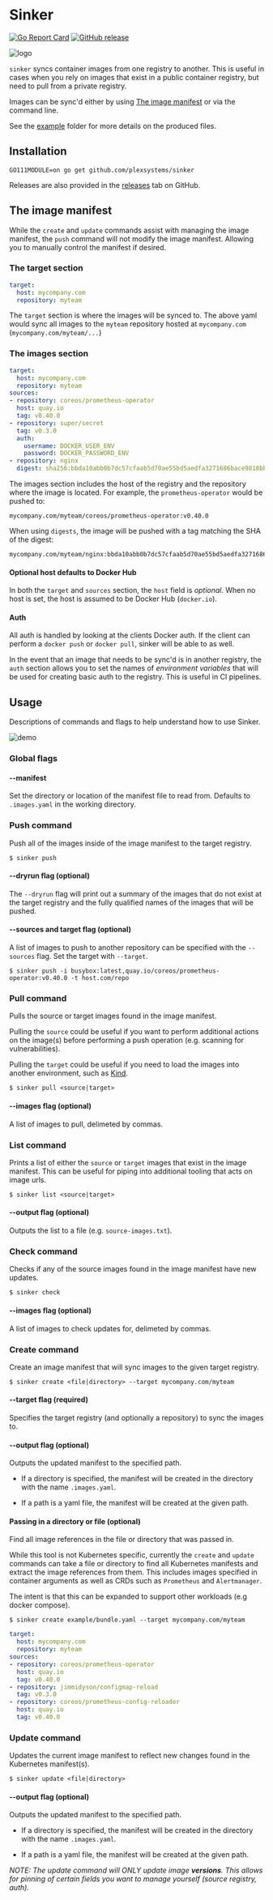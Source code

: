 # Sinker

[![Go Report Card](https://goreportcard.com/badge/github.com/plexsystems/sinker)](https://goreportcard.com/report/github.com/plexsystems/sinker)
[![GitHub release](https://img.shields.io/github/release/plexsystems/sinker.svg)](https://github.com/plexsystems/sinker/releases)

![logo](assets/logo.png)

`sinker` syncs container images from one registry to another. This is useful in cases when you rely on images that exist in a public container registry, but need to pull from a private registry.

Images can be sync'd either by using [The image manifest](#the-image-manifest) or via the command line.

See the [example](https://github.com/plexsystems/sinker/tree/main/example) folder for more details on the produced files.

## Installation

`GO111MODULE=on go get github.com/plexsystems/sinker`

Releases are also provided in the [releases](https://github.com/plexsystems/sinker/releases) tab on GitHub.

## The image manifest

While the `create` and `update` commands assist with managing the image manifest, the `push` command will not modify the image manifest. Allowing you to manually control the manifest if desired.

### The target section

```yaml
target:
  host: mycompany.com
  repository: myteam
```

The `target` section is where the images will be synced to. The above yaml would sync all images to the `myteam` repository hosted at `mycompany.com` (`mycompany.com/myteam/...`)

### The images section

```yaml
target:
  host: mycompany.com
  repository: myteam
sources:
- repository: coreos/prometheus-operator
  host: quay.io
  tag: v0.40.0
- repository: super/secret
  tag: v0.3.0
  auth:
    username: DOCKER_USER_ENV
    password: DOCKER_PASSWORD_ENV
- repository: nginx
  digest: sha256:bbda10abb0b7dc57cfaab5d70ae55bd5aedfa3271686bace9818bba84cd22c29
```

The images section includes the host of the registry and the repository where the image is located. For example, the `prometheus-operator` would be pushed to:

```text
mycompany.com/myteam/coreos/prometheus-operator:v0.40.0
```

When using `digests`, the image will be pushed with a tag matching the SHA of the digest:

```text
mycompany.com/myteam/nginx:bbda10abb0b7dc57cfaab5d70ae55bd5aedfa3271686bace9818bba84cd22c29
```

#### Optional host defaults to Docker Hub

In both the `target` and `sources` section, the `host` field is _optional_. When no host is set, the host is assumed to be Docker Hub (`docker.io`).

#### Auth

All auth is handled by looking at the clients Docker auth. If the client can perform a `docker push` or `docker pull`, sinker will be able to as well.

In the event that an image that needs to be sync'd is in another registry, the `auth` section allows you to set the names of _environment variables_ that will be used for creating basic auth to the registry. This is useful in CI pipelines.

## Usage

Descriptions of commands and flags to help understand how to use Sinker.

![demo](assets/sinker-demo.gif)

### Global flags

#### --manifest

Set the directory or location of the manifest file to read from. Defaults to `.images.yaml` in the working directory.

### Push command

Push all of the images inside of the image manifest to the target registry.

```shell
$ sinker push
```

#### --dryrun flag (optional)

The `--dryrun` flag will print out a summary of the images that do not exist at the target registry and the fully qualified names of the images that will be pushed.

#### --sources and target flag (optional)

A list of images to push to another repository can be specified with the `--sources` flag. Set the target with `--target`.

```shell
$ sinker push -i busybox:latest,quay.io/coreos/prometheus-operator:v0.40.0 -t host.com/repo
```

### Pull command

Pulls the source or target images found in the image manifest.

Pulling the `source` could be useful if you want to perform additional actions on the image(s) before performing a push operation (e.g. scanning for vulnerabilities).

Pulling the `target` could be useful if you need to load the images into another environment, such as [Kind](https://github.com/kubernetes-sigs/kind).

```shell
$ sinker pull <source|target>
```

#### --images flag (optional)

A list of images to pull, delimeted by commas.

### List command

Prints a list of either the `source` or `target` images that exist in the image manifest. This can be useful for piping into additional tooling that acts on image urls.

```shell
$ sinker list <source|target>
```

#### --output flag (optional)

Outputs the list to a file (e.g. `source-images.txt`).

### Check command

Checks if any of the source images found in the image manifest have new updates.

```shell
$ sinker check
```

#### --images flag (optional)

A list of images to check updates for, delimeted by commas.

### Create command

Create an image manifest that will sync images to the given target registry.

```shell
$ sinker create <file|directory> --target mycompany.com/myteam
```

#### --target flag (required)

Specifies the target registry (and optionally a repository) to sync the images to.

#### --output flag (optional)

Outputs the updated manifest to the specified path.

- If a directory is specified, the manifest will be created in the directory with the name `.images.yaml`.

- If a path is a yaml file, the manifest will be created at the given path.

#### Passing in a directory or file (optional)

Find all image references in the file or directory that was passed in.

While this tool is not Kubernetes specific, currently the `create` and `update` commands can take a file or directory to find all Kubernetes manifests and extract the image references from them. This includes images specified in container arguments as well as CRDs such as `Prometheus` and `Alertmanager`.

The intent is that this can be expanded to support other workloads (e.g docker compose).

```shell
$ sinker create example/bundle.yaml --target mycompany.com/myteam
```

```yaml
target:
  host: mycompany.com
  repository: myteam
sources:
- repository: coreos/prometheus-operator
  host: quay.io
  tag: v0.40.0
- repository: jimmidyson/configmap-reload
  tag: v0.3.0
- repository: coreos/prometheus-config-reloader
  host: quay.io
  tag: v0.40.0
```

### Update command

Updates the current image manifest to reflect new changes found in the Kubernetes manifest(s).

```shell
$ sinker update <file|directory>
```

#### --output flag (optional)

Outputs the updated manifest to the specified path.

- If a directory is specified, the manifest will be created in the directory with the name `.images.yaml`.

- If a path is a yaml file, the manifest will be created at the given path.

_NOTE: The update command will ONLY update image **versions**. This allows for pinning of certain fields you want to manage yourself (source registry, auth)._
